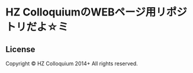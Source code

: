 # HZ ColloquiumのWEBページ用リポジトリだよ☆ミ

## License
Copyright &copy; HZ Colloquium 2014+ All rights reserved.